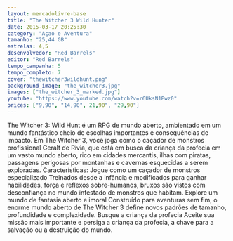 ```yaml
---
layout: mercadolivre-base
title: "The Witcher 3 Wild Hunter"
date: 2015-03-17 20:25:30
category: "Açao e Aventura"
tamanho: "25,44 GB"
estrelas: 4,5
desenvolvedor: "Red Barrels"
editor: "Red Barrels"
tempo_campanha: 5
tempo_completo: 7
cover: "thewitcher3wildhunt.png"
background_image: "the_witcher3.jpg"
images: ["the_witcher_3_marked.jpg"]
youtube: "https://www.youtube.com/watch?v=r6UksN1Pwz0"
prices: ["9,90", "14,90", 21,90", "29,90"]
---
```


The Witcher 3: Wild Hunt é um RPG de mundo aberto, ambientado em um mundo fantástico cheio de escolhas importantes e consequências de impacto. Em The Witcher 3, você joga como o caçador de monstros profissional Geralt de Rívia, que está em busca da criança da profecia em um vasto mundo aberto, rico em cidades mercantis, ilhas com piratas, passagens perigosas por montanhas e cavernas esquecidas a serem exploradas. Características: Jogue como um caçador de monstros especializado Treinados desde a infância e modificados para ganhar habilidades, força e reflexos sobre-humanos, bruxos são vistos com desconfiança no mundo infestado de monstros que habitam. Explore um mundo de fantasia aberto e imoral Construído para aventuras sem fim, o enorme mundo aberto de The Witcher 3 define novos padrões de tamanho, profundidade e complexidade. Busque a criança da profecia Aceite sua missão mais importante e persiga a criança da profecia, a chave para a salvação ou a destruição do mundo.
